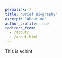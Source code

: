 ```yaml
---
permalink: /
title: "Brief Biography"
excerpt: "About me"
author_profile: true
redirect_from: 
  - /about/
  - /about.html
---
```


This is Achint
